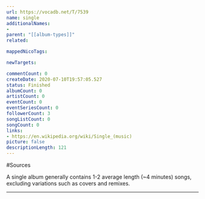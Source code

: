 ```yaml
---
url: https://vocadb.net/T/7539
name: single
additionalNames: 
- 
parent: "[[album-types]]"
related:

mappedNicoTags:

newTargets:

commentCount: 0
createDate: 2020-07-10T19:57:05.527
status: Finished
albumCount: 0
artistCount: 0
eventCount: 0
eventSeriesCount: 0
followerCount: 3
songListCount: 0
songCount: 0
links: 
- https://en.wikipedia.org/wiki/Single_(music)
picture: false
descriptionLength: 121
---
```


#Sources

A single album generally contains 1-2 average length (~4 minutes) songs, excluding variations such as covers and remixes.

---

